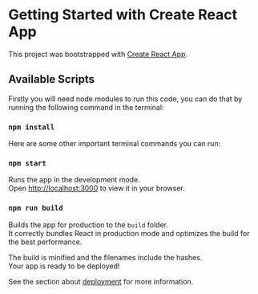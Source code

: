# Getting Started with Create React App

This project was bootstrapped with [Create React App](https://github.com/facebook/create-react-app).

## Available Scripts

Firstly you will need node modules to run this code, you can do that by running the following command in the terminal:

### `npm install`


Here are some other important terminal commands you can run:

### `npm start`

Runs the app in the development mode.\
Open [http://localhost:3000](http://localhost:3000) to view it in your browser.


### `npm run build`

Builds the app for production to the `build` folder.\
It correctly bundles React in production mode and optimizes the build for the best performance.

The build is minified and the filenames include the hashes.\
Your app is ready to be deployed!

See the section about [deployment](https://facebook.github.io/create-react-app/docs/deployment) for more information.

